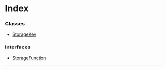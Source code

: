 

# Index

### Classes

* [StorageKey](../classes/_primitive_storagekey_.storagekey.md)

### Interfaces

* [StorageFunction](../interfaces/_primitive_storagekey_.storagefunction.md)

---

